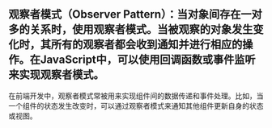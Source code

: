 ## 观察者模式（Observer Pattern）：当对象间存在一对多的关系时，使用观察者模式。当被观察的对象发生变化时，其所有的观察者都会收到通知并进行相应的操作。在JavaScript中，可以使用回调函数或事件监听来实现观察者模式。

<!-- 前端中用的较多（Rx.js） -->


在前端开发中，观察者模式常被用来实现组件间的数据传递和事件处理。比如，当一个组件的状态发生改变时，可以通过观察者模式来通知其他组件更新自身的状态或视图。